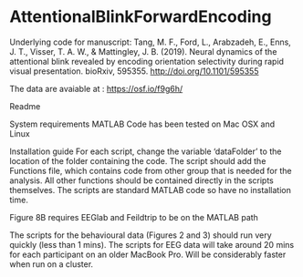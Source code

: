 # AttentionalBlinkForwardEncoding
Underlying code for manuscript: Tang, M. F., Ford, L., Arabzadeh, E., Enns, J. T., Visser, T. A. W., &amp; Mattingley, J. B. (2019). Neural dynamics of the attentional blink revealed by encoding orientation selectivity during rapid visual presentation. bioRxiv, 595355. http://doi.org/10.1101/595355

The data are avaiable at : https://osf.io/f9g6h/

Readme

System requirements 
MATLAB 
Code has been tested on Mac OSX and Linux

Installation guide
For each script, change the variable ‘dataFolder’ to the location of the folder containing the code. The script should add the Functions file, which contains code from other group that is needed for the analysis. All other functions should be contained directly in the scripts themselves. The scripts are standard MATLAB code so have no installation time. 

Figure 8B requires EEGlab and Feildtrip to be on the MATLAB path


The scripts for the behavioural data (Figures 2 and 3) should run very quickly (less than 1 mins). The scripts for EEG data will take around 20 mins for each participant on an older MacBook Pro. Will be considerably faster when run on a cluster. 
